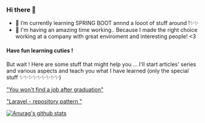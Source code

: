 ### Hi there 👋

- 🌱 I’m currently learning SPRING BOOT annnd a looot of stuff around !✨✨
- 🔭 I'm having an amazing time working.. Because I made the right choice working at a company with great enviroment and interesting people! <3

<h4> Have fun learning cuties ! </h4>
But wait !
Here are some stuff that might help you ... I'll start articles' series and various aspects and teach you what I have learned
(only the special stuff ✨✨✨✨✨✨✨✨✨)



["You won't find a job after graduation"](https://medium.com/@roseriyadh/you-wont-find-a-job-after-graduation-8b5b9343593f)

["Laravel - repository pattern "](https://medium.com/@roseriyadh/laravel-repository-pattern-5009da0576e4)



[![Anurag's github stats](https://github-readme-stats.vercel.app/api?username=roseriyadh)](https://github.com/anuraghazra/github-readme-stats&show_icons=true)
